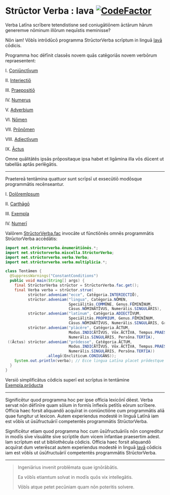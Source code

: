 # Strūctor Verba : Iava  [![CodeFactor](https://codefactor.io/repository/github/hunter-richardson/structorverba_iava/badge)](https://www.codefactor.io/repository/github/hunter-richardson/structorverba_iava)

Verba Latīna scrībere tetendistisne sed coniugātiōnem āctārum hārum generemve nōminum illōrum nequīstis meminisse?

Nōn iam! Vōbīs intrōdūcō programma StrūctorVerba scrīptum in linguā [Iavā](https://docs.oracle.com/javase/10/docs/api/overview-summary.html) cōdicis.

Programma hoc dēfīnit classēs novem quās catēgoriās novem verbōrum repraesentent:

I. [Coniūnctīvum](structorverba-lib/src/main/java/java/net/structorverba/bibliotheca/verba/VerbumSimplex.java#L46)

II. [Interiectiō](structorverba-lib/src/main/java/java/net/structorverba/bibliotheca/verba/VerbumSimplex.java#L67)

III. [Praepositiō](structorverba-lib/src/main/java/java/net/structorverba/bibliotheca/verba/VerbumSimplex.java#L88)

IV. [Numerus](structorverba-lib/src/main/java/java/net/structorverba/bibliotheca/verba/VerbumSimplex.java#L112)

V. [Adverbium](structorverba-lib/src/main/java/java/net/structorverba/bibliotheca/verba/multiplicia/Adverbium.java)

VI. [Nōmen](structorverba-lib/src/main/java/java/net/structorverba/bibliotheca/verba/multiplicia/Nomen.java)

VII. [Prōnōmen](structorverba-lib/src/main/java/java/net/structorverba/bibliotheca/verba/multiplicia/Pronomen.java)

VIII. [Adiectīvum](structorverba-lib/src/main/java/java/net/structorverba/bibliotheca/verba/multiplicia/Adiectivum.java)

IX. [Āctus](structorverba-lib/src/main/java/java/net/structorverba/bibliotheca/verba/multiplicia/Actus.java)

Omne quālitātēs ipsās prōpositaque ipsa habet et ligāmina illa vōs dūcent ut tabellās aptās perlēgātis.

___

Praetereā tentāmina quattuor sunt scrīpsī ut exsecūtiō modōsque programmātis recēnseantur.

I. [DolōremIpsum](structorverba-lib/src/test/net/strūctorverba/tentāmina/DolōremIpsum.java)

II. [Carthāgō](structorverba-lib/src/test/net/strūctorverba/tentāmina/Carthāgō.java)

III. [Exempla](structorverba-lib/src/test/net/strūctorverba/tentāmina/Exempla.java)

IV. [Numerī](structorverba-lib/src/test/net/strūctorverba/tentāmina/Numerī.java)

Valōrem [StrūctorVerba.fac](structorverba-lib/src/main/java/java/net/structorverba/bibliotheca/miscella/StructorVerba.java#L28) invocāte ut fūnctiōnēs omnēs programmātis StrūctorVerba accēdātis:

```java
import net.strūctorverba.ēnumerātiōnēs.*;
import net.strūctorverba.mīscella.StrūctorVerba;
import net.strūctorverba.verba.Verba;
import net.strūctorverba.verba.multiplicia.*;

class Tentāmen {
  @SuppressWarnings("ConstantConditions")
  public void main(String[] args) {
    final StrūctorVerba strūctor = StrūctorVerba.fac.get();
    final Verba verba = strūctor.strue(
          strūctor.adveniam("ecce", Catēgoria.INTERIECTIŌ),
          strūctor.adveniam("lingua", Catēgoria.NŌMEN,
                            Speciālitās.COMMŪNE, Genus.FĒMINĪNUM,
                            Cāsus.NŌMINĀTĪVUS, Numerālis.SINGULĀRIS),
          strūctor.adveniam("latīnum", Catēgoria.ADIECTĪVUM,
                            Speciālitās.PROPRIUM, Genus.FĒMINĪNUM,
                            Cāsus.NŌMINĀTĪVUS, Numerālis.SINGULĀRIS, Gradus.POSITĪVUS),
          strūctor.adveniam("plācēre", Catēgoria.ĀCTUM,
                            Modus.INDICĀTĪVUS, Vōx.ĀCTĪVA, Tempus.PRAESĒNS,
                            Numerālis.SINGULĀRIS, Persōna.TERTIA),
 ((Āctus) strūctor.adveniam("prōdesse", Catēgoria.ĀCTUM,
                            Modus.INDICĀTĪVUS, Vōx.ĀCTĪVA, Tempus.PRAESĒNS,
                            Numerālis.SINGULĀRIS, Persōna.TERTIA))
                  .allegō(Encliticum.CONIUGĀNS));
    System.out.println(verba); // Ecce lingua Latīna placet prōdestque
  }
}
```

Versiō simplificātus cōdicis superī est scrīptus in tentāmine [Exempla.prōducta](structorverba-lib/src/test/net/strūctorverba/tentāmina/Exempla.java#L26)

___

Significētur quod programma hoc per ipse officia lexicōnī dēest. Verba servat nōn dēfīnīre quam sōlum in formīs īnflexīs petītīs eōrum scrībere. Officia haec forsit aliquandō acquīrat in coniūnctiōne cum programmātis aliā quae fungitur ut lexicon. Autem experiendus modestē in linguā Latīnā iam est vōbīs ut ūsūfructuāriī competentēs programmātis StrūctorVerba.

Significētur etiam quod programma hoc cum ūsūfructuāriīs nōn congreditur in modīs sīve vīsuālite sīve scrīptile dum vicem īnfantiae praesertim adest. Iam scrīptum est ut bibliothēcula cōdicis. Officia haec forsit aliquandō acquīrat dum veterēscat autem experiendus modestē in linguā [Iavā](https://docs.oracle.com/javase/10/docs/api/overview-summary.html) cōdicis iam est vōbīs ut ūsūfructuāriī competentēs programmātis StrūctorVerba.

___

> Ingeniārius invenit problēmata quae ignōrābātis.
> 
> Ea vōbīs etiamtum solvat in modīs quōs vix intellegātis.
> 
> Vōbīs atque petet pecūniam quam nōn poteritis solvere.
